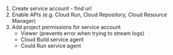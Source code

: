 1. Create service account - find url
2. Enable APIs (e.g. Cloud Run, Cloud Repository, Cloud Resource Manager)
3. Add project permissions for service account
   - Viewer (prevents error when trying to stream logs)
   - Cloud Build service agent
   - Could Run service agent
